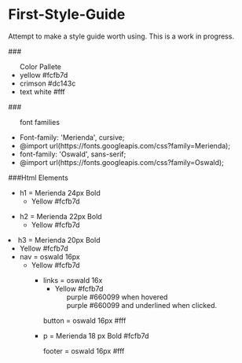 # First-Style-Guide
<p>Attempt to make a style guide worth using. This is a work in progress.</P>
###<ul>Color Pallete
<li>yellow #fcfb7d</li> 
<li>crimson #dc143c</li>
<li>text white #fff</li></ul>

###<ul>font families
<li>Font-family: 'Merienda', cursive;</li>
<li>@import url(https://fonts.googleapis.com/css?family=Merienda);</li>
<li>font-family: 'Oswald', sans-serif;</li>
<li>@import url(https://fonts.googleapis.com/css?family=Oswald);</li></ul>

###Html Elements
<ul>
  <li>h1 = Merienda 24px Bold 
    <ul>
      <li>Yellow #fcfb7d</li>
    </ul>
  </li>
</ul>
<ul>
  <li>h2 = Merienda 22px Bold 
    <ul>
      <li>Yellow #fcfb7d</li>
    </ul>
  </li>
</ul>

<li>h3 = Merienda 20px Bold 
<ul>
<li>Yellow #fcfb7d</li>
<li>nav = oswald 16px 
<ul>
<li>Yellow #fcfb7d</li>
<ul>
<li>links = oswald 16x 
<ul>
<li>Yellow #fcfb7d
<ul>purple #660099 when hovered</ul>
<ul>purple #660099 and underlined when clicked.</ul>
</li>
</ul>

<p>button = oswald 16px #fff</p>
<li>p = Merienda 18 px Bold #fcfb7d</li>
<p>footer = oswald 16px #fff</p>
</ul>
  
 






